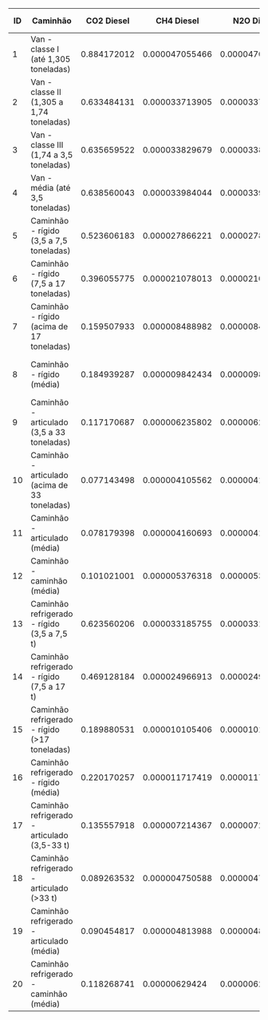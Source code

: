 | ID | Caminhão                                      | CO2 Diesel   | CH4 Diesel       | N2O Diesel       | CO2 Biodiesel | CH4 Biodiesel    | N2O Biodiesel   | Versão      | Referência                 |
|----|-----------------------------------------------|--------------|------------------|------------------|---------------|------------------|-----------------|-------------|----------------------------|
| 1  | Van - classe I (até 1,305 toneladas)          | 0.884172012  | 0.000047055466   | 0.000047055466   | 0.825748045   | 0.000112634126   | 0.000006758048  | v2025.0.1   | DEFRA - UK Government 2023 |
| 2  | Van - classe II (1,305 a 1,74 toneladas)      | 0.633484131  | 0.000033713905   | 0.000033713905   | 0.591625018   | 0.000080699152   | 0.000004841949  | v2025.0.1   | DEFRA - UK Government 2023 |
| 3  | Van - classe III (1,74 a 3,5 toneladas)       | 0.635659522  | 0.000033829679   | 0.000033829679   | 0.593656665   | 0.000080976273   | 0.000004858576  | v2025.0.1   | DEFRA - UK Government 2023 |
| 4  | Van - média (até 3,5 toneladas)               | 0.638560043  | 0.000033984044   | 0.000033984044   | 0.596365526   | 0.000081345769   | 0.000004880746  | v2025.0.1   | DEFRA - UK Government 2023 |
| 5  | Caminhão - rígido (3,5 a 7,5 toneladas)       | 0.523606183  | 0.000027866221   | 0.000027866221   | 0.489007541   | 0.000066701868   | 0.000004002112  | v2025.0.1   | DEFRA - UK Government 2023 |
| 6  | Caminhão - rígido (7,5 a 17 toneladas)        | 0.396055775  | 0.000021078013   | 0.000021078013   | 0.369885359   | 0.0000504533     | 0.000003027198  | v2025.0.1   | DEFRA - UK Government 2023 |
| 7  | Caminhão - rígido (acima de 17 toneladas)     | 0.159507933  | 0.000008488982   | 0.000008488982   | 0.148968032   | 0.000020319617   | 0.000001219177  | v2025.0.1   | DEFRA - UK Government 2023 |
| 8  | Caminhão - rígido (média)                     | 0.184939287  | 0.000009842434   | 0.000009842434   | 0.172718942   | 0.000023559301   | 0.000001413558  | v2025.0.1   | DEFRA - UK Government 2023 |
| 9  | Caminhão - articulado (3,5 a 33 toneladas)    | 0.117170687  | 0.000006235802   | 0.000006235802   | 0.109428329   | 0.000014926301   | 0.000000895578  | v2025.0.1   | DEFRA - UK Government 2023 |
| 10 | Caminhão - articulado (acima de 33 toneladas) | 0.077143498  | 0.000004105562   | 0.000004105562   | 0.07204604    | 0.000009827262   | 0.000000589636  | v2025.0.1   | DEFRA - UK Government 2023 |
| 11 | Caminhão - articulado (média)                 | 0.078179398  | 0.000004160693   | 0.000004160693   | 0.073013491   | 0.000009959225   | 0.000000597554  | v2025.0.1   | DEFRA - UK Government 2023 |
| 12 | Caminhão - caminhão (média)                   | 0.101021001  | 0.000005376318   | 0.000005376318   | 0.094345775   | 0.000012869003   | 0.00000077214   | v2025.0.1   | DEFRA - UK Government 2023 |
| 13 | Caminhão refrigerado - rígido (3,5 a 7,5 t)   | 0.623560206  | 0.000033185755   | 0.000033185755   | 0.582356842   | 0.000079434949   | 0.000004766097  | v2025.0.1   | DEFRA - UK Government 2023 |
| 14 | Caminhão refrigerado - rígido (7,5 a 17 t)    | 0.469128184  | 0.000024966913   | 0.000024966913   | 0.438129318   | 0.000059761949   | 0.000003585717  | v2025.0.1   | DEFRA - UK Government 2023 |
| 15 | Caminhão refrigerado - rígido (>17 toneladas) | 0.189880531  | 0.000010105406   | 0.000010105406   | 0.177333681   | 0.000024188763   | 0.000001451326  | v2025.0.1   | DEFRA - UK Government 2023 |
| 16 | Caminhão refrigerado - rígido (média)         | 0.220170257  | 0.000011717419   | 0.000011717419   | 0.205621934   | 0.000028047353   | 0.000001682841  | v2025.0.1   | DEFRA - UK Government 2023 |
| 17 | Caminhão refrigerado - articulado (3,5-33 t)  | 0.135557918  | 0.000007214367   | 0.000007214367   | 0.126600575   | 0.000017268639   | 0.000001036118  | v2025.0.1   | DEFRA - UK Government 2023 |
| 18 | Caminhão refrigerado - articulado (>33 t)     | 0.089263532  | 0.000004750588   | 0.000004750588   | 0.083365212   | 0.000011371226   | 0.000000682274  | v2025.0.1   | DEFRA - UK Government 2023 |
| 19 | Caminhão refrigerado - articulado (média)     | 0.090454817  | 0.000004813988   | 0.000004813988   | 0.08447778    | 0.000011522983   | 0.000000691379  | v2025.0.1   | DEFRA - UK Government 2023 |
| 20 | Caminhão refrigerado - caminhão (média)       | 0.118268741  | 0.00000629424    | 0.00000629424    | 0.110453826   | 0.000015066182   | 0.000000903971  | v2025.0.1   | DEFRA - UK Government 2023 |
